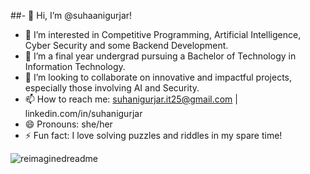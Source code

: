 ##- 👋 Hi, I’m @suhaanigurjar!
- 👀 I’m interested in Competitive Programming, Artificial Intelligence, Cyber Security and some Backend Development.
- 🌱 I’m a final year undergrad pursuing a Bachelor of Technology in Information Technology.
- 💞️ I’m looking to collaborate on innovative and impactful projects, especially those involving AI and Security.
- 📫 How to reach me: suhanigurjar.it25@gmail.com | linkedin.com/in/suhanigurjar
- 😄 Pronouns: she/her
- ⚡ Fun fact: I love solving puzzles and riddles in my spare time!
<img src="https://myreadme.vercel.app/api/embed/suhaanigurjar?panels=userstatistics,toprepositories,toplanguages,commitgraph" alt="reimaginedreadme" />
<!---
suhaanigurjar/suhaanigurjar is a ✨ special ✨ repository because its `README.md` (this file) appears on your GitHub profile.
You can click the Preview link to take a look at your changes.  

--->
<!---[](https://github.com/suhaanigurjar/suhaanigurjar/blob/main/asci_page-0001.jpg)--->
<!---<img src="https://github-readme-streak-stats.herokuapp.com/?user=suhaanigurjar&theme=tokyonight" alt="mystreak"/>--->
<!---<img src="https://github-readme-stats.vercel.app/api/top-langs?username=suhaanigurjar&show_icons=true&locale=en&layout=compact&theme=chartreuse-dark" alt="ovi" />--->
<!---<img src="https://ionicabizau.github.io/github-profile-languages/api.html?suhaanigurjar" />--->


<!---<img src="https://github.com/suhaanigurjar/suhaanigurjar/blob/main/abc (1).jpg"/>--->
